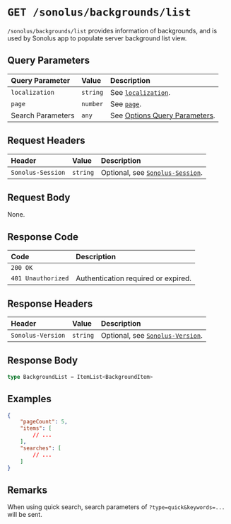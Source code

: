 # `GET /sonolus/backgrounds/list`

`/sonolus/backgrounds/list` provides information of backgrounds, and is used by Sonolus app to populate server background list view.

## Query Parameters

| Query Parameter   | Value    | Description                                                                      |
| :---------------- | :------- | :------------------------------------------------------------------------------- |
| `localization`    | `string` | See [`localization`](../query-parameters/localization.md).                       |
| `page`            | `number` | See [`page`](../query-parameters/page.md).                                       |
| Search Parameters | `any`    | See [Options Query Parameters](../query-parameters/options-query-parameters.md). |

## Request Headers

| Header            | Value    | Description                                                       |
| :---------------- | :------- | :---------------------------------------------------------------- |
| `Sonolus-Session` | `string` | Optional, see [`Sonolus-Session`](../headers/sonolus-session.md). |

## Request Body

None.

## Response Code

| Code               | Description                         |
| :----------------- | :---------------------------------- |
| `200 OK`           |                                     |
| `401 Unauthorized` | Authentication required or expired. |

## Response Headers

| Header            | Value    | Description                                                       |
| :---------------- | :------- | :---------------------------------------------------------------- |
| `Sonolus-Version` | `string` | Optional, see [`Sonolus-Version`](../headers/sonolus-version.md). |

## Response Body

```ts
type BackgroundList = ItemList<BackgroundItem>
```

## Examples

```json
{
    "pageCount": 5,
    "items": [
        // ...
    ],
    "searches": [
        // ...
    ]
}
```

## Remarks

When using quick search, search parameters of `?type=quick&keywords=...` will be sent.
